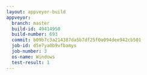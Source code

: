 ```yaml
---
layout: appveyor-build
appveyor:
  branch: master
  build-id: 49414950
  build-number: 693
  commit: b09b7c3a214387da5b7df25f0a094dee942cb501
  job-id: d5e7ya0b9vfbamys
  job-number: 3
  os-name: Windows
  test-result: 1
---
```

